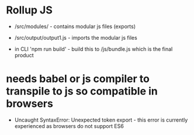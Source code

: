 # Rollup JS

* /src/modules/ - contains modular js files (exports)

* /src/output/output1.js - imports the modular js files

* in CLI 'npm run build' - build this to /js/bundle.js which is the final product

# needs babel or js compiler to transpile to js so compatible in browsers 
* Uncaught SyntaxError: Unexpected token export - this error is currently experienced as browsers do not support ES6